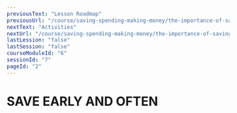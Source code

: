 ```yaml
---
previousText: "Lesson Roadmap"
previousUrl: "/course/saving-spending-making-money/the-importance-of-saving/roadmap"
nextText: "Activities"
nextUrl: "/course/saving-spending-making-money/the-importance-of-saving/activities"
lastLession: "false"
lastSession: "false"
courseModuleId: "6"
sessionId: "7"
pageId: "2"
---
```



# SAVE EARLY AND OFTEN

<sparkle-video-player src="./animation/m2l1.mp4" />
